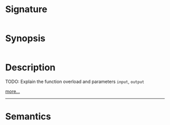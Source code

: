 # Signature
```vikid-signature
```

# Synopsis
```vikid-synopsis
```

# Description
TODO: Explain the function overload and parameters `input`, `output`

[more...](https://en.wikipedia.org/wiki/Additive_inverse)

----
# Semantics